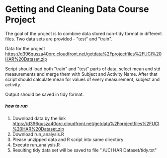 Getting and Cleaning Data Course Project
================

The goal of the project is to combine data stored non-tidy format in different files. Two data sets are provided - "test" and "train".

Data for the project https://d396qusza40orc.cloudfront.net/getdata%2Fprojectfiles%2FUCI%20HAR%20Dataset.zip

Script should load both "train" and "test" parts of data, select mean and std measurements and merge them with Subject and Activity Name. After that script should calculate mean for values of every measurement, subject and activity.

Output should be saved in tidy format.

##### how to run

1. Download data by the link https://d396qusza40orc.cloudfront.net/getdata%2Fprojectfiles%2FUCI%20HAR%20Dataset.zip
2. Download run_analysis.R
3. Please unzipped data and R script into same directory
4. Execute run_analysis.R
3. Resulting tidy data set will be saved to file "./UCI HAR Dataset/tidy.txt"
